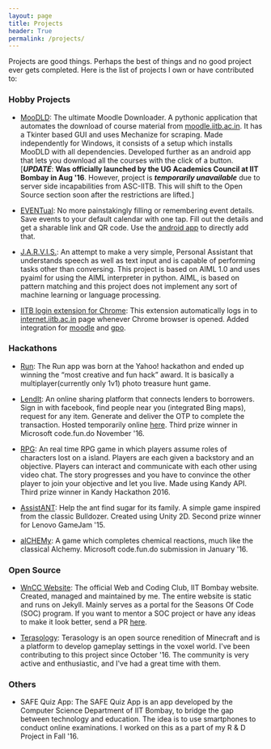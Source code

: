 ```yaml
---
layout: page
title: Projects
header: True
permalink: /projects/
---
```


Projects are good things. Perhaps the best of things and no good project ever gets completed.
Here is the list of projects I own or have contributed to:

### Hobby Projects

* [MooDLD][MooDLD]: The ultimate Moodle Downloader. A pythonic application that automates the download of course material from [moodle.iitb.ac.in](moodle.iitb.ac.in). It has a Tkinter based GUI and uses Mechanize for scraping. Made independently for Windows, it consists of a setup which installs MooDLD with all dependencies. Developed further as an android app that lets you download all the courses with the click of a button. [***UPDATE***: **Was officially launched by the UG Academics Council at IIT Bombay in Aug '16**. However, project is ***temporarily unavailable*** due to server side incapabilities from ASC-IITB. This will shift to the Open Source section soon after the restrictions are lifted.]

* [EVENTual][EVENTual]: No more painstakingly filling or remembering event details. Save events to your default calendar with one tap. Fill out the details and get a sharable link and QR code. Use the [android app][EVENTualApp] to directly add that.

* [J.A.R.V.I.S.][J.A.R.V.I.S.]: An attempt to make a very simple, Personal Assistant that understands speech as well as text input and is capable of performing tasks other than conversing. This project is based on AIML 1.0 and uses pyaiml for using the AIML interpreter in python. AIML, is based on pattern matching and this project does not implement any sort of machine learning or language processing.

* [IITB login extension for Chrome][IITB-login-extension-Chrome]: This extension automatically logs in to [internet.iitb.ac.in](internet.iitb.ac.in) page whenever Chrome browser is opened. Added integration for [moodle](moodle.iitb.ac.in) and [gpo](gpo.iitb.ac.in).

### Hackathons

* [Run][Run]: The Run app was born at the Yahoo! hackathon and ended up winning the “most creative and fun hack” award. It is basically a multiplayer(currently only 1v1) photo treasure hunt game.

* [LendIt][LendIt]: An online sharing platform that connects lenders to borrowers. Sign in with facebook, find people near you (integrated Bing maps), request for any item. Generate and deliver the OTP to complete the transaction. Hosted temporarily online [here](http://pacific-dawn-55810.herokuapp.com/). Third prize winner in Microsoft code.fun.do November '16.

* [RPG][RPG]: An real time RPG game in which players assume roles of characters lost on a island. Players are each given a backstory and an objective. Players can interact and communicate with each other using video chat. The story progresses and you have to convince the other player to join your objective and let you live. Made using Kandy API. Third prize winner in Kandy Hackathon 2016.

* [AssistANT][AssistANT]: Help the ant find sugar for its family. A simple game inspired from the classic Bulldozer. Created using Unity 2D. Second prize winner for Lenovo GameJam '15.

* [alCHEMy][alCHEMy]: A game which completes chemical reactions, much like the classical Alchemy. Microsoft code.fun.do submission in January '16.

### Open Source

* [WnCC Website][WnCC]: The official Web and Coding Club, IIT Bombay website. Created, managed and maintained by me. The entire website is static and runs on Jekyll. Mainly serves as a portal for the Seasons Of Code (SOC) program. If you want to mentor a SOC project or have any ideas to make it look better, send a PR [here][WnCCRepo].

* [Terasology][Terasology]: Terasology is an open source renedition of Minecraft and is a platform to develop gameplay settings in the voxel world. I've been contributing to this project since October '16. The community is very active and enthusiastic, and I've had a great time with them.

### Others

* SAFE Quiz App: The SAFE Quiz App is an app developed by the Computer Science Department of IIT Bombay, to bridge the gap between technology and education. The idea is to use smartphones to conduct online examinations. I worked on this as a part of my R & D Project in Fall '16.

[J.A.R.V.I.S.]:https://github.com/nihal111/J.A.R.V.I.S
[Terasology]: https://github.com/MovingBlocks/Terasology
[EVENTualApp]: https://play.google.com/store/apps/details?id=co.eventual.ferozepurvale.eventual&hl=en&utm_source=global_co&utm_medium=prtnr&utm_content=Mar2515&utm_campaign=PartBadge&pcampaignid=MKT-Other-global-all-co-prtnr-py-PartBadge-Mar2515-1
[EVENTual]: http://www.eventual.co.in/
[WnCCRepo]: https://github.com/nihal111/WnCC
[WnCC]: http://wncc-iitb.org/
[LendIt]: http://pacific-dawn-55810.herokuapp.com
[MooDLD]: https://github.com/nihal111/MooDLD
[IITB-login-extension-Chrome]: https://github.com/nihal111/IITB-login-extension-Chrome
[AssistANT]: https://drive.google.com/folderview?id=0B3HM64I0M4DmR3cyX3hBWnVoSXM&usp=sharing
[RPG]: https://github.com/nihal111/RPG
[alCHEMy]: https://github.com/nihal111/alCHEMy
[Run]: https://github.com/CodeMaxx/Run-App